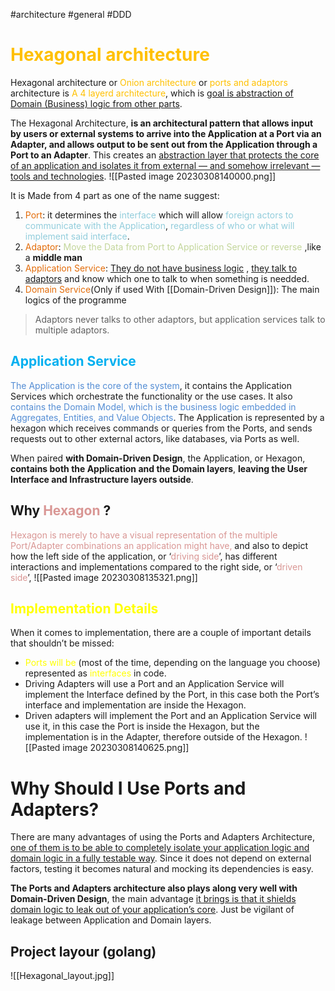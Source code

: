 #architecture #general #DDD 

# <font color="#ffc000">Hexagonal architecture</font>
Hexagonal architecture or <font color="#ffc000">Onion architecture</font> or <font color="#ffc000">ports and adaptors</font> architecture is <font color="#ffc000">A 4 layerd architecture</font>, which is <u>goal is abstraction of Domain (Business) logic from other parts</u>.

The Hexagonal Architecture, **is an architectural pattern that allows input by users or external systems to arrive into the Application at a Port via an Adapter, and allows output to be sent out from the Application through a Port to an Adapter**. This creates an <u>abstraction layer that protects the core of an application and isolates it from external — and somehow irrelevant — tools and technologies</u>.
![[Pasted image 20230308140000.png]]

It is Made from 4 part as one of the name suggest:
1. <font color="#e36c09">Port</font>:
	 it determines the <font color="#92cddc">interface</font> which will allow<font color="#92cddc"> foreign actors to communicate with the Application</font>, <font color="#92cddc">regardless of who or what will implement said interface</font>.
2. <font color="#e36c09">Adaptor</font>:
	<font color="#c3d69b">Move the Data from Port to Application Service or reverse</font> ,like a **middle man** 
3. <font color="#e36c09">Application Service</font>:
	<u>They do not have business logic</u> , <u>they talk to adaptors</u> and know which one to talk to when something is needded.
4. <font color="#e36c09">Domain Service</font>(Only if used With [[Domain-Driven Design]]):
	The main logics of the programme


> Adaptors never talks to other adaptors, but application services talk to multiple adaptors.


##  <font color="#00b0f0">Application Service</font>
<font color="#548dd4">The Application is the core of the system</font>, it contains the Application Services which orchestrate the functionality or the use cases. It also <font color="#548dd4">contains the Domain Model, which is the business logic embedded in Aggregates, Entities, and Value Objects</font>. The Application is represented by a hexagon which receives commands or queries from the Ports, and sends requests out to other external actors, like databases, via Ports as well.

When paired **with Domain-Driven Design**, the Application, or Hexagon, **contains both the Application and the Domain layers**, **leaving the User Interface and Infrastructure layers outside**.


## Why <font color="#d99694">Hexagon</font> ?
<font color="#d99694">Hexagon is merely to have a visual representation of the multiple Port/Adapter combinations an application might have,</font> and also to depict how the left side of the application, or ‘<font color="#d99694">driving side</font>’, has different interactions and implementations compared to the right side, or ‘<font color="#d99694">driven side</font>’,
![[Pasted image 20230308135321.png]]

## <font color="#ffff00">Implementation Details</font>
When it comes to implementation, there are a couple of important details that shouldn’t be missed:

-   <font color="#ffff00">Ports will be</font> (most of the time, depending on the language you choose) represented as <font color="#ffff00">interfaces</font> in code.
-   Driving Adapters will use a Port and an Application Service will implement the Interface defined by the Port, in this case both the Port’s interface and implementation are inside the Hexagon.
-   Driven adapters will implement the Port and an Application Service will use it, in this case the Port is inside the Hexagon, but the implementation is in the Adapter, therefore outside of the Hexagon.
![[Pasted image 20230308140625.png]]


# Why Should I Use Ports and Adapters?
There are many advantages of using the Ports and Adapters Architecture,<u> one of them is to be able to completely isolate your application logic and domain logic in a fully testable way</u>. Since it does not depend on external factors, testing it becomes natural and mocking its dependencies is easy.

**The Ports and Adapters architecture also plays along very well with Domain-Driven Design**, the main advantage <u>it brings is that it shields domain logic to leak out of your application’s core</u>. Just be vigilant of leakage between Application and Domain layers.

## Project layour (golang)
![[Hexagonal_layout.jpg]]